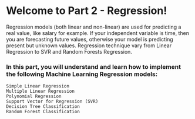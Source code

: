 # Welcome to Part 2 - Regression!


Regression models (both linear and non-linear) are used for predicting a real value, like salary for example. If your independent variable is time, then you are forecasting future values, otherwise your model is predicting present but unknown values. Regression technique vary from Linear Regression to SVR and Random Forests Regression.

### In this part, you will understand and learn how to implement the following Machine Learning Regression models:

    Simple Linear Regression
    Multiple Linear Regression
    Polynomial Regression
    Support Vector for Regression (SVR)
    Decision Tree Classification
    Random Forest Classification
